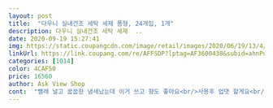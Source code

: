 ```yaml
---
layout: post 
title:  "다우니 실내건조 세탁 세제 폼형, 24개입, 1개" 
description: 다우니 실내건조 세탁 세제  ..
date: 2020-09-19 15:27:41 
img: https://static.coupangcdn.com/image/retail/images/2020/06/19/13/4/cb5d8376-f8b6-4caf-876c-0b9ca28f8fc6.jpg 
linkUrl: https://link.coupang.com/re/AFFSDP?lptag=AF3600438&subid=ahnPublicAsk&pageKey=1740658831&itemId=2963460213&vendorItemId=70951912324&traceid=V0-113-2661b5a726ddbcee 
categories: [1014] 
color: 4CAF50 
price: 16560 
author: Ask View Shop 
cont:  "뻘래 널고 꿉꿉한 냄새났는데 이거 쓰고 향도 좋아요<br/>사용후 업댓 할게요<br/>액체로 쓰다가 바꿔봤습니다.<br/><br/>티슈형 쓰다가 처음으로 폼써보기도 하고 실내건조 써봤는데 아주아주 좋아요 ! 건조기 안쓰고 말려도 특유의 빨래냄새도 안나고 향기로워요 ㅎㅎ<br/>" 
---
```

